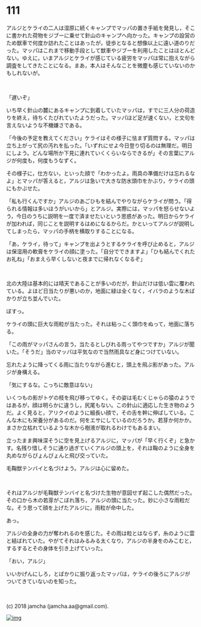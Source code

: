 # 111

アルジとケライの二人は湿原に続くキャンプでマッパの置き手紙を発見し，そこに書かれた荷物をジブーに乗せて針山のキャンプへ向かった。キャンプの設営のため獣車で何度か訪れたことはあったが，徒歩となると想像以上に遠い道のりだった。マッパはこれまで移動手段として獣車やジブーを利用したことはほとんどない。ゆえに，いまアルジとケライが感じている疲労をマッパは常に抱えながら調査をしてきたことになる。まあ，本人はそんなことを微塵も感じていないのかもしれないが。  

<br>  

「遅いぞ」  

いち早く針山の麓にあるキャンプに到着していたマッパは，すでに三人分の荷造りを終え，待ちくたびれていたようだった。マッパほど足が速くない，と文句を言えないような不機嫌さである。  

「今後の予定を教えてください」ケライはその様子に怯まず質問する。マッパは立ち上がって尻の汚れを払った。「いずれにせよ今日登り切るのは無理だ。明日にしよう。どんな場所か下見に連れていくくらいならできるが」その言葉にアルジが何度も，何度もうなずく。  

その様子に，仕方ない，といった顔で「わかったよ。雨具の準備だけは忘れるなよ」とマッパが答えると，アルジは急いで大きな防水頭巾をかぶり，ケライの頭にもかぶせた。  

「私も行くんですか」アルジのあごひもを結んでやりながらケライが問う。「得られる情報は多いほうがいいから」とアルジ。実際には，マッパを怒らせないよう，今日のうちに説明を一度で済ませたいという思惑があった。明日からケライが加われば，同じことを説明するはめになるからだ。かといってアルジが説明してしまったら，マッパの手柄を横取りすることになる。  

「あ，ケライ，待って」キャンプを出ようとするケライを呼び止めると，アルジは保湿用の軟膏をケライの顔に塗った。「自分でできますよ」「ひも結んでくれたお礼ね」「おまえら早くしないと夜までに帰れなくなるぞ」  

<br>  

北の大陸は基本的には晴天であることが多いのだが，針山だけは低い雲に覆われている。よほど日当たりが悪いのか，地面に緑は全くなく，イバラのような木ばかりが立ち並んでいた。  

ぼすっ。  

ケライの頭に巨大な雨粒が当たった。それは粘っこく頭巾をぬって，地面に落ちる。  

「この雨がマッパさんの言う，当たるとしびれる雨ってやつですか」アルジが聞いた。「そうだ」当のマッパは平気なので当然雨具など身につけていない。  

忘れたように降ってくる雨に当たりながら進むと，頭上を飛ぶ影があった。アルジが身構える。  

「気にするな。こっちに敵意はない」  

いくつもの影がトゲの枝を飛び移ってゆく。その姿は毛むくじゃらの猿のようではあるが，顔は明らかに違うし，尻尾もない。この針山に適応した生き物のようだ。よく見ると，アリクイのように細長い顔で，その舌を幹に伸ばしている。こんな木にも栄養分があるのだ。何をエサにしているのだろうか。若芽か何かか。まさか立枯れているような木から樹液が取れるわけでもあるまい。  

立ったまま興味深そうに空を見上げるアルジに，マッパが「早く行くぞ」と急かす。名残り惜しそうに通り過ぎていくアルジの頭上を，それは鞠のように全身を丸めながらぴょんぴょんと飛び交っていた。  

毛鞠獣テンバイと名づけよう。アルジは心に留めた。  

<br>  

それはアルジが毛鞠獣テンバイと名づけた生物が意図せず起こした偶然だった。その口から木の若芽がこぼれ落ち，アルジの頭に当たった。妙に小さな雨粒だな。そう思って顔を上げたアルジに，雨粒が命中した。  

あっ。  

アルジの全身の力が奪われるのを感じた。その雨は粒とはならず，糸のように雲と結ばれていた。やがてそれはみるみる太くなり，アルジの半身をのみこむと，するするとその身体を引き上げていった。  

「おい，アルジ」  

いいかげんにしろ，とばかりに振り返ったマッパは，ケライの後ろにアルジがついてきていないのを知った。  

<br>  
<br>  
(c) 2018 jamcha (jamcha.aa@gmail.com).  

[![img](http://i.creativecommons.org/l/by-nc-sa/4.0/88x31.png)](http://creativecommons.org/licenses/by-nc-sa/4.0/deed)